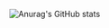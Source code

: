 ![Anurag's GitHub stats](https://github-readme-stats.vercel.app/api?username=MatiasOl&show_icons=true&theme=Dark)
